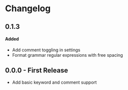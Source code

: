 # Changelog

## 0.1.3

#### Added
* Add comment toggling in settings
* Format grammar regular expressions with free spacing

## 0.0.0 - First Release
* Add basic keyword and comment support
